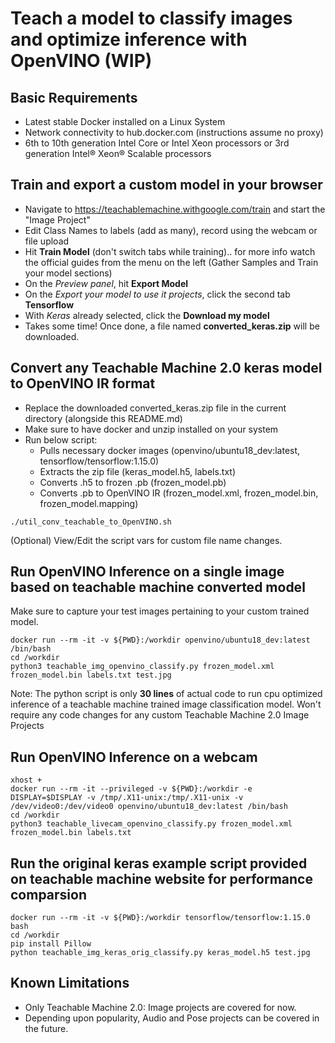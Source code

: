 # Teach a model to classify images and optimize inference with OpenVINO (WIP)

## Basic Requirements
- Latest stable Docker installed on a Linux System
- Network connectivity to hub.docker.com (instructions assume no proxy)
- 6th to 10th generation Intel Core or Intel Xeon processors or 3rd generation Intel® Xeon® Scalable processors

## Train and export a custom model in your browser
- Navigate to https://teachablemachine.withgoogle.com/train and start the "Image Project"
- Edit Class Names to labels (add as many), record using the webcam or file upload
- Hit **Train Model** (don't switch tabs while training).. for more info watch the official guides from the menu on the left (Gather Samples and Train your model sections)
- On the *Preview panel*, hit **Export Model**
- On the *Export your model to use it projects*, click the second tab **Tensorflow**
- With *Keras* already selected, click the **Download my model**
- Takes some time! Once done, a file named **converted_keras.zip** will be downloaded.

## Convert any Teachable Machine 2.0 keras model to OpenVINO IR format
- Replace the downloaded converted_keras.zip file in the current directory (alongside this README.md)
- Make sure to have docker and unzip installed on your system
- Run below script:
    - Pulls necessary docker images (openvino/ubuntu18_dev:latest, tensorflow/tensorflow:1.15.0)
    - Extracts the zip file (keras_model.h5, labels.txt)
    - Converts .h5 to frozen .pb (frozen_model.pb)
    - Converts .pb to OpenVINO IR (frozen_model.xml, frozen_model.bin, frozen_model.mapping)
```
./util_conv_teachable_to_OpenVINO.sh
```
(Optional) View/Edit the script vars for custom file name changes.

## Run OpenVINO Inference on a single image based on teachable machine converted model
Make sure to capture your test images pertaining to your custom trained model.
```
docker run --rm -it -v ${PWD}:/workdir openvino/ubuntu18_dev:latest /bin/bash
cd /workdir
python3 teachable_img_openvino_classify.py frozen_model.xml frozen_model.bin labels.txt test.jpg
```
Note: The python script is only **30 lines** of actual code to run cpu optimized inference of a teachable machine trained image classification model. Won't require any code changes for any custom Teachable Machine 2.0 Image Projects

## Run OpenVINO Inference on a webcam
```
xhost +
docker run --rm -it --privileged -v ${PWD}:/workdir -e DISPLAY=$DISPLAY -v /tmp/.X11-unix:/tmp/.X11-unix -v /dev/video0:/dev/video0 openvino/ubuntu18_dev:latest /bin/bash
cd /workdir
python3 teachable_livecam_openvino_classify.py frozen_model.xml frozen_model.bin labels.txt
```

## Run the original keras example script provided on teachable machine website for performance comparsion
```
docker run --rm -it -v ${PWD}:/workdir tensorflow/tensorflow:1.15.0 bash
cd /workdir
pip install Pillow
python teachable_img_keras_orig_classify.py keras_model.h5 test.jpg
```

## Known Limitations
- Only Teachable Machine 2.0: Image projects are covered for now.
- Depending upon popularity, Audio and Pose projects can be covered in the future.


